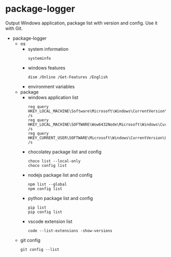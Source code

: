 # package-logger

Output Windows application, package list with version and config.
Use it with Git.

- package-logger
  - os
    - system information  
      ```
      systeminfo
      ```
    - windows features
      ```
      dism /Online /Get-Features /English
      ```
    - environment variables
  - package
    - windows application list  
      ```
      reg query HKEY_LOCAL_MACHINE\Software\Microsoft\Windows\CurrentVersion\Uninstall /s
      reg query HKEY_LOCAL_MACHINE\SOFTWARE\Wow6432Node\Microsoft\Windows\CurrentVersion\Uninstall /s
      reg query HKEY_CURRENT_USER\SOFTWARE\Microsoft\Windows\CurrentVersion\Uninstall /s
      ```
    - chocolatey package list and config
      ```
      choco list --local-only
      choco config list
      ```
    - nodejs package list and config
      ```
      npm list --global
      npm config list
      ```
    - python package list and config
      ```
      pip list
      pip config list
      ```
    - vscode extension list  
      ```
      code --list-extensions -show-versions
      ```
   - git config
      ```
      git config --list
      ```
